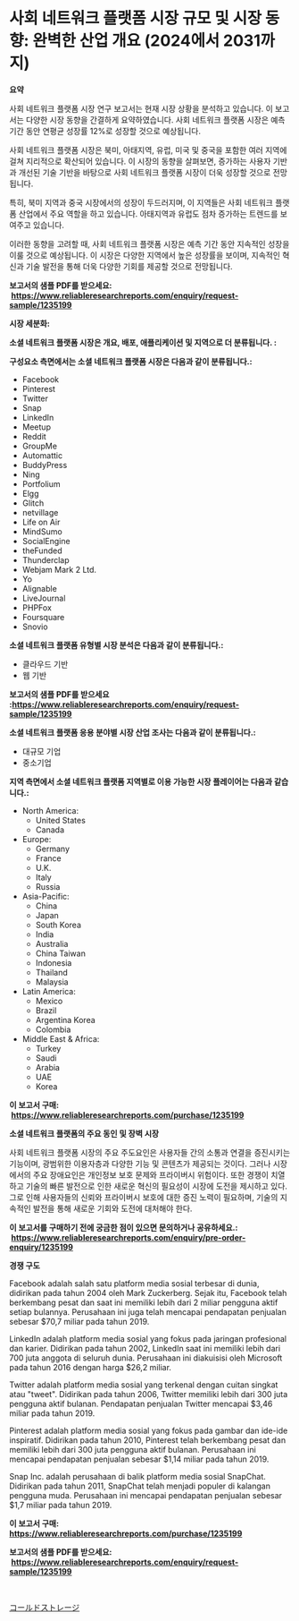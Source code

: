 <p><h1>사회 네트워크 플랫폼 시장 규모 및 시장 동향: 완벽한 산업 개요 (2024에서 2031까지)</h1></p><p><strong>요약</strong></p>
<p><p>사회 네트워크 플랫폼 시장 연구 보고서는 현재 시장 상황을 분석하고 있습니다. 이 보고서는 다양한 시장 동향을 간결하게 요약하였습니다. 사회 네트워크 플랫폼 시장은 예측 기간 동안 연평균 성장률 12%로 성장할 것으로 예상됩니다.</p><p>사회 네트워크 플랫폼 시장은 북미, 아태지역, 유럽, 미국 및 중국을 포함한 여러 지역에 걸쳐 지리적으로 확산되어 있습니다. 이 시장의 동향을 살펴보면, 증가하는 사용자 기반과 개선된 기술 기반을 바탕으로 사회 네트워크 플랫폼 시장이 더욱 성장할 것으로 전망됩니다.</p><p>특히, 북미 지역과 중국 시장에서의 성장이 두드러지며, 이 지역들은 사회 네트워크 플랫폼 산업에서 주요 역할을 하고 있습니다. 아태지역과 유럽도 점차 증가하는 트렌드를 보여주고 있습니다.</p><p>이러한 동향을 고려할 때, 사회 네트워크 플랫폼 시장은 예측 기간 동안 지속적인 성장을 이룰 것으로 예상됩니다. 이 시장은 다양한 지역에서 높은 성장률을 보이며, 지속적인 혁신과 기술 발전을 통해 더욱 다양한 기회를 제공할 것으로 전망됩니다.</p></p>
<p><strong>보고서의 샘플 PDF를 받으세요: &nbsp;<a href="https://www.reliableresearchreports.com/enquiry/request-sample/1235199">https://www.reliableresearchreports.com/enquiry/request-sample/1235199</a></strong></p>
<p><strong>시장 세분화:</strong></p>
<p><strong> 소셜 네트워크 플랫폼 시장은 개요, 배포, 애플리케이션 및 지역으로 더 분류됩니다. :</strong></p>
<p><strong>구성요소 측면에서는 소셜 네트워크 플랫폼 시장은 다음과 같이 분류됩니다.:</strong></p>
<p><ul><li>Facebook</li><li>Pinterest</li><li>Twitter</li><li>Snap</li><li>LinkedIn</li><li>Meetup</li><li>Reddit</li><li>GroupMe</li><li>Automattic</li><li>BuddyPress</li><li>Ning</li><li>Portfolium</li><li>Elgg</li><li>Glitch</li><li>netvillage</li><li>Life on Air</li><li>MindSumo</li><li>SocialEngine</li><li>theFunded</li><li>Thunderclap</li><li>Webjam Mark 2 Ltd.</li><li>Yo</li><li>Alignable</li><li>LiveJournal</li><li>PHPFox</li><li>Foursquare</li><li>Snovio</li></ul></p>
<p><strong> 소셜 네트워크 플랫폼 유형별 시장 분석은 다음과 같이 분류됩니다.:</strong></p>
<p><ul><li>클라우드 기반</li><li>웹 기반</li></ul></p>
<p><strong>보고서의 샘플 PDF를 받으세요 :<a href="https://www.reliableresearchreports.com/enquiry/request-sample/1235199">https://www.reliableresearchreports.com/enquiry/request-sample/1235199</a></strong></p>
<p><strong> 소셜 네트워크 플랫폼 응용 분야별 시장 산업 조사는 다음과 같이 분류됩니다.:</strong></p>
<p><ul><li>대규모 기업</li><li>중소기업</li></ul></p>
<p><strong>지역 측면에서 소셜 네트워크 플랫폼 지역별로 이용 가능한 시장 플레이어는 다음과 같습니다.:</strong></p>
<p><ul>
    <li>
        North America:
        <ul>
            <li>United States</li>
            <li>Canada</li>
        </ul>
    </li>
    <li>
        Europe:
        <ul>
            <li>Germany</li>
            <li>France</li>
            <li>U.K.</li>
            <li>Italy</li>
            <li>Russia</li>
        </ul>
    </li>
    <li>
        Asia-Pacific:
        <ul>
            <li>China</li>
            <li>Japan</li>
            <li>South Korea</li>
            <li>India</li>
            <li>Australia</li>
            <li>China Taiwan</li>
            <li>Indonesia</li>
            <li>Thailand</li>
            <li>Malaysia</li>
        </ul>
    </li>
    <li>
        Latin America:
        <ul>
            <li>Mexico</li>
            <li>Brazil</li>
            <li>Argentina Korea</li>
            <li>Colombia</li>
        </ul>
    </li>
    <li>
        Middle East & Africa:
        <ul>
            <li>Turkey</li>
            <li>Saudi</li>
            <li>Arabia</li>
            <li>UAE</li>
            <li>Korea</li>
        </ul>
    </li>
    </ul></p>
<p><strong>이 보고서 구매: &nbsp;<a href="https://www.reliableresearchreports.com/purchase/1235199">https://www.reliableresearchreports.com/purchase/1235199</a></strong></p>
<p><strong>소셜 네트워크 플랫폼의 주요 동인 및 장벽 시장</strong></p>
<p><p>사회 네트워크 플랫폼 시장의 주요 주도요인은 사용자들 간의 소통과 연결을 증진시키는 기능이며, 광범위한 이용자층과 다양한 기능 및 콘텐츠가 제공되는 것이다. 그러나 시장에서의 주요 장애요인은 개인정보 보호 문제와 프라이버시 위험이다. 또한 경쟁이 치열하고 기술의 빠른 발전으로 인한 새로운 혁신의 필요성이 시장에 도전을 제시하고 있다. 그로 인해 사용자들의 신뢰와 프라이버시 보호에 대한 증진 노력이 필요하며, 기술의 지속적인 발전을 통해 새로운 기회와 도전에 대처해야 한다.</p></p>
<p><strong>이 보고서를 구매하기 전에 궁금한 점이 있으면 문의하거나 공유하세요.: &nbsp;<a href="https://www.reliableresearchreports.com/enquiry/pre-order-enquiry/1235199">https://www.reliableresearchreports.com/enquiry/pre-order-enquiry/1235199</a></strong></p>
<p><strong>경쟁 구도</strong></p>
<p><p>Facebook adalah salah satu platform media sosial terbesar di dunia, didirikan pada tahun 2004 oleh Mark Zuckerberg. Sejak itu, Facebook telah berkembang pesat dan saat ini memiliki lebih dari 2 miliar pengguna aktif setiap bulannya. Perusahaan ini juga telah mencapai pendapatan penjualan sebesar $70,7 miliar pada tahun 2019.</p><p>LinkedIn adalah platform media sosial yang fokus pada jaringan profesional dan karier. Didirikan pada tahun 2002, LinkedIn saat ini memiliki lebih dari 700 juta anggota di seluruh dunia. Perusahaan ini diakuisisi oleh Microsoft pada tahun 2016 dengan harga $26,2 miliar.</p><p>Twitter adalah platform media sosial yang terkenal dengan cuitan singkat atau "tweet". Didirikan pada tahun 2006, Twitter memiliki lebih dari 300 juta pengguna aktif bulanan. Pendapatan penjualan Twitter mencapai $3,46 miliar pada tahun 2019.</p><p>Pinterest adalah platform media sosial yang fokus pada gambar dan ide-ide inspiratif. Didirikan pada tahun 2010, Pinterest telah berkembang pesat dan memiliki lebih dari 300 juta pengguna aktif bulanan. Perusahaan ini mencapai pendapatan penjualan sebesar $1,14 miliar pada tahun 2019.</p><p>Snap Inc. adalah perusahaan di balik platform media sosial SnapChat. Didirikan pada tahun 2011, SnapChat telah menjadi populer di kalangan pengguna muda. Perusahaan ini mencapai pendapatan penjualan sebesar $1,7 miliar pada tahun 2019.</p></p>
<p><strong>이 보고서 구매: &nbsp; <a href="https://www.reliableresearchreports.com/purchase/1235199">https://www.reliableresearchreports.com/purchase/1235199</a></strong></p>
<p><strong>보고서의 샘플 PDF를 받으세요: &nbsp;<a href="https://www.reliableresearchreports.com/enquiry/request-sample/1235199">https://www.reliableresearchreports.com/enquiry/request-sample/1235199</a></strong><strong></strong></p>
<p>&nbsp;</p>
<p><p><a href="https://github.com/Sophiaard2003/Market-Research-Report-List-1/blob/main/788205612928.md">コールドストレージ</a></p></p>